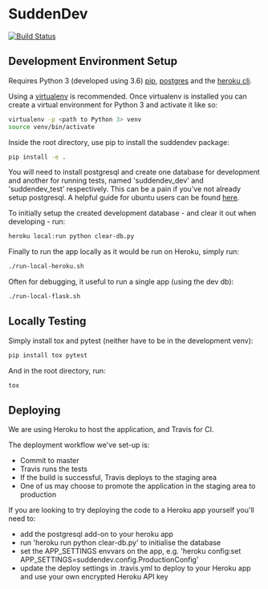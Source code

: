 # SuddenDev
[![Build Status](https://travis-ci.org/SuddenDevs/SuddenDev.svg?branch=master)](https://travis-ci.org/SuddenDevs/SuddenDev)

## Development Environment Setup

Requires Python 3 (developed using 3.6) [pip](https://pip.pypa.io/en/stable/installing/), [postgres](https://www.postgresql.org/download/) and the [heroku cli](https://devcenter.heroku.com/articles/heroku-cli).

Using a [virtualenv](https://virtualenv.pypa.io/en/stable/)
is recommended. Once virtualenv is installed you can create a virtual environment for Python 3 and activate
it like so:

```bash
virtualenv -p <path to Python 3> venv
source venv/bin/activate
```

Inside the root directory, use pip to install the
suddendev package:

```bash
pip install -e .
```

You will need to install postgresql and create one database for development and another for running tests, named 'suddendev_dev' and 'suddendev_test' respectively.
This can be a pain if you've not already setup postgresql. A helpful guide for ubuntu users can be found [here](https://www.digitalocean.com/community/tutorials/how-to-install-and-use-postgresql-on-ubuntu-16-04).

To initially setup the created development database - and clear it out when developing - run:

```bash
heroku local:run python clear-db.py
```

Finally to run the app locally as it would be run on Heroku, simply run:

```bash
./run-local-heroku.sh
```

Often for debugging, it useful to run a single app (using the dev db):

```bash
./run-local-flask.sh
```

## Locally Testing

Simply install tox and pytest (neither have to be in the development venv):

```bash
pip install tox pytest
```

And in the root directory, run:

```bash
tox
```

## Deploying

We are using Heroku to host the application, and Travis for CI.

The deployment workflow we've set-up is:

- Commit to master
- Travis runs the tests
- If the build is successful, Travis deploys to the staging area
- One of us may choose to promote the application in the staging area to production

If you are looking to try deploying the code to a Heroku app yourself you'll need to:

- add the postgresql add-on to your heroku app
- run 'heroku run python clear-db.py' to initialise the database
- set the APP_SETTINGS envvars on the app, e.g. 'heroku config:set APP_SETTINGS=suddendev.config.ProductionConfig'
- update the deploy settings in .travis.yml to deploy to your Heroku app and use your own encrypted Heroku API key
